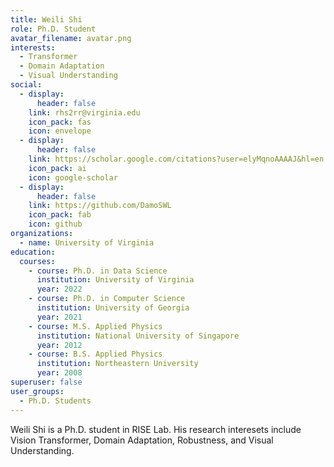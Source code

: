 ```yaml
---
title: Weili Shi
role: Ph.D. Student
avatar_filename: avatar.png
interests:
  - Transformer
  - Domain Adaptation
  - Visual Understanding
social:
  - display:
      header: false
    link: rhs2rr@virginia.edu
    icon_pack: fas
    icon: envelope
  - display:
      header: false
    link: https://scholar.google.com/citations?user=elyMqnoAAAAJ&hl=en
    icon_pack: ai
    icon: google-scholar
  - display:
      header: false
    link: https://github.com/DamoSWL
    icon_pack: fab
    icon: github
organizations:
  - name: University of Virginia
education:
  courses:
    - course: Ph.D. in Data Science
      institution: University of Virginia
      year: 2022
    - course: Ph.D. in Computer Science
      institution: University of Georgia
      year: 2021
    - course: M.S. Applied Physics
      institution: National University of Singapore
      year: 2012
    - course: B.S. Applied Physics
      institution: Northeastern University
      year: 2008
superuser: false
user_groups:
  - Ph.D. Students
---
```

Weili Shi is a Ph.D. student in RISE Lab. His research interesets include Vision Transformer, Domain Adaptation, Robustness, and Visual Understanding.